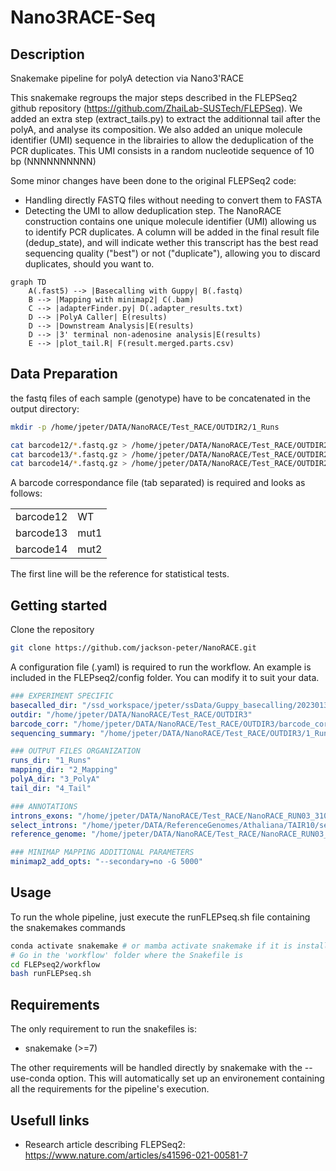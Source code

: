 # Nano3RACE-Seq


## Description

Snakemake pipeline for polyA detection via Nano3'RACE

This snakemake regroups the major steps described in the FLEPSeq2 github repository (https://github.com/ZhaiLab-SUSTech/FLEPSeq). 
We added an extra step (extract_tails.py) to extract the additionnal tail after the polyA, and analyse its composition. We also added an unique molecule identifier (UMI) sequence in the librairies to allow the deduplication of the PCR duplicates. This UMI consists in a random nucleotide sequence of 10 bp (NNNNNNNNNN)

Some minor changes have been done to the original FLEPSeq2 code:
- Handling directly FASTQ files without needing to convert them to FASTA
- Detecting the UMI to allow deduplication step. The NanoRACE construction contains one unique molecule identifier (UMI) allowing us to identify PCR duplicates. A column will be added in the final result file (dedup_state), and will indicate wether this transcript has the best read sequencing quality ("best") or not ("duplicate"), allowing you to discard duplicates, should you want to.

```mermaid
graph TD
    A(.fast5) --> |Basecalling with Guppy| B(.fastq)
    B --> |Mapping with minimap2| C(.bam)
    C --> |adapterFinder.py| D(.adapter_results.txt)
    D --> |PolyA Caller| E(results)
    D --> |Downstream Analysis|E(results)
    D --> |3' terminal non-adenosine analysis|E(results)
    E --> |plot_tail.R| F(result.merged.parts.csv)

```
## Data Preparation

the fastq files of each sample (genotype) have to be concatenated in the output directory:
```bash
mkdir -p /home/jpeter/DATA/NanoRACE/Test_RACE/OUTDIR2/1_Runs

cat barcode12/*.fastq.gz > /home/jpeter/DATA/NanoRACE/Test_RACE/OUTDIR2/1_Runs/barcode12.fastq.gz
cat barcode13/*.fastq.gz > /home/jpeter/DATA/NanoRACE/Test_RACE/OUTDIR2/1_Runs/barcode13.fastq.gz
cat barcode14/*.fastq.gz > /home/jpeter/DATA/NanoRACE/Test_RACE/OUTDIR2/1_Runs/barcode14.fastq.gz
```
A barcode correspondance file (tab separated) is required and looks as follows:

|  |  |
| ----------- | ------------|
| barcode12   | WT          |
| barcode13   | mut1        |
| barcode14   | mut2        |



The first line will be the reference for statistical tests.

## Getting started

Clone the repository

```bash
git clone https://github.com/jackson-peter/NanoRACE.git
```

A configuration file (.yaml) is required to run the workflow. An example is included in the FLEPseq2/config folder. You can modify it to suit your data.

```yaml
### EXPERIMENT SPECIFIC 
basecalled_dir: "/ssd_workspace/jpeter/ssData/Guppy_basecalling/20230131_Nano/workspace"
outdir: "/home/jpeter/DATA/NanoRACE/Test_RACE/OUTDIR3"
barcode_corr: "/home/jpeter/DATA/NanoRACE/Test_RACE/OUTDIR3/barcode_corr.tsv"
sequencing_summary: "/home/jpeter/DATA/NanoRACE/Test_RACE/OUTDIR3/1_Runs/sequencing_summary.txt"

### OUTPUT FILES ORGANIZATION
runs_dir: "1_Runs"
mapping_dir: "2_Mapping"
polyA_dir: "3_PolyA"
tail_dir: "4_Tail"

### ANNOTATIONS
introns_exons: "/home/jpeter/DATA/NanoRACE/Test_RACE/NanoRACE_RUN03_31012023_exon_intron_posV2.bed"
select_introns: "/home/jpeter/DATA/ReferenceGenomes/Athaliana/TAIR10/select_introns.txt"
reference_genome: "/home/jpeter/DATA/NanoRACE/Test_RACE/NanoRACE_RUN03_31012023_mapping.fa" # Reference genome in fasta

### MINIMAP MAPPING ADDITIONAL PARAMETERS
minimap2_add_opts: "--secondary=no -G 5000"

```

## Usage

To run the whole pipeline, just execute the runFLEPseq.sh file containing the snakemakes commands
```bash
conda activate snakemake # or mamba activate snakemake if it is installed
# Go in the 'workflow' folder where the Snakefile is 
cd FLEPseq2/workflow
bash runFLEPseq.sh
```

## Requirements

The only requirement to run the snakefiles is:
- snakemake (>=7)

The other requirements will be handled directly by snakemake with the --use-conda option. This will automatically set up an environement containing all the requirements for the pipeline's execution.


## Usefull links

- Research article describing FLEPSeq2: https://www.nature.com/articles/s41596-021-00581-7


